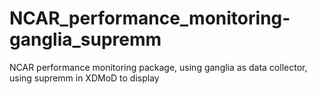 # NCAR_performance_monitoring-ganglia_supremm
NCAR performance monitoring package, using ganglia as data collector,  using supremm in XDMoD to display
